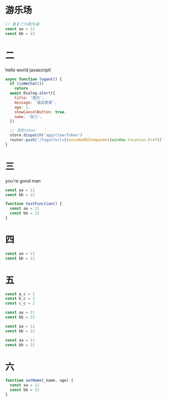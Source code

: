 <!-- disable -->
# 游乐场

```js
// 重复了大概70遍
const aa = 11
const bb = 22
```

# 二

  hello world javascript!

```js
async function logout() {
  if (isWeChat())
    return
  await Dialog.alert({
    title: '提示',
    message: '退出登录',
    age: 1,
    showCancelButton: true,
    name: '张三',
  })

  // 清除token
  store.dispatch('app/clearToken')
  router.push(`/login?url=${encodeURIComponent(window.location.href)}`)
}
```

# 三

you're good man

```js
const aa = 11
const bb = 22

function testFunction() {
  const aa = 11
  const bb = 22
}
```

# 四

```js
const aa = 11
const bb = 22
```

# 五

```js
const a_c = 1
const b_c = 2
const c_c = 3

const aa = 11
const bb = 22

const aa = 11
const bb = 22

const aa = 11
const bb = 22
```

# 六

```js
function setName(_name, age) {
  const aa = 11
  const bb = 22
}
```
